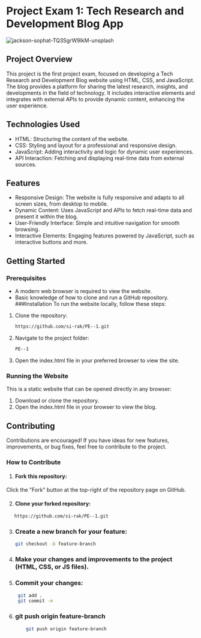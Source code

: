 # Project Exam 1: Tech Research and Development Blog App
![jackson-sophat-TQ3SgrW9lkM-unsplash](https://github.com/user-attachments/assets/8b833170-b749-4832-be82-611bd9761d4c)

## Project Overview
This project is the first project exam, focused on developing a Tech Research and Development Blog website using HTML, CSS, and JavaScript. The blog provides a platform for sharing the latest research, insights, and developments in the field of technology. It includes interactive elements and integrates with external APIs to provide dynamic content, enhancing the user experience.

## Technologies Used
- HTML: Structuring the content of the website.
- CSS: Styling and layout for a professional and responsive design.
- JavaScript: Adding interactivity and logic for dynamic user experiences.
- API Interaction: Fetching and displaying real-time data from external sources.
## Features
- Responsive Design:
  The website is fully responsive and adapts to all screen sizes, from desktop to mobile.
- Dynamic Content:
  Uses JavaScript and APIs to fetch real-time data and present it within the blog.
- User-Friendly Interface:
  Simple and intuitive navigation for smooth browsing.
- Interactive Elements:
  Engaging features powered by JavaScript, such as interactive buttons and more.

## Getting Started
### Prerequisites
- A modern web browser is required to view the website.
- Basic knowledge of how to clone and run a GitHub repository.
###Installation
To run the website locally, follow these steps:

1. Clone the repository:
   ``` bash
   https://github.com/si-rak/PE--1.git
   ```
2. Navigate to the project folder:
   ``` bash
   PE--1
   ```
3. Open the index.html file in your preferred browser to view the site.

### Running the Website
This is a static website that can be opened directly in any browser:

1. Download or clone the repository.
2. Open the index.html file in your browser to view the blog.

## Contributing
Contributions are encouraged! If you have ideas for new features, improvements, or bug fixes, feel free to contribute to the project.

### How to Contribute
1. #### Fork this repository:
Click the "Fork" button at the top-right of the repository page on GitHub.

2. #### Clone your forked repository:
 ``` bash
    https://github.com/si-rak/PE--1.git
   ```
3. ### Create a new branch for your feature:
   ``` bash
   git checkout -b feature-branch
   ```
4. ### Make your changes and improvements to the project (HTML, CSS, or JS files).

5. ### Commit your changes:
   ``` bash
    git add .
    git commit -m 
   ```
6. ### git push origin feature-branch
    ``` bash
        git push origin feature-branch
   ```
  

  


 

